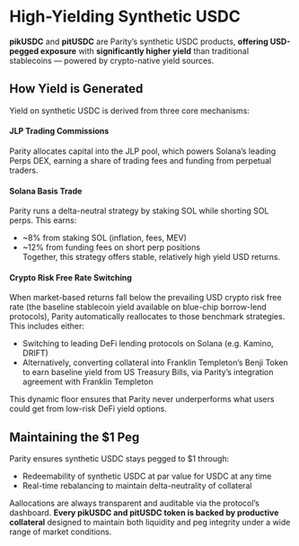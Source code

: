 # High-Yielding Synthetic USDC

**pikUSDC** and **pitUSDC** are Parity’s synthetic USDC products, **offering USD-pegged exposure** with **significantly higher yield** than traditional stablecoins — powered by crypto-native yield sources.

## How Yield is Generated

Yield on synthetic USDC is derived from three core mechanisms:

#### JLP Trading Commissions

Parity allocates capital into the JLP pool, which powers Solana’s leading Perps DEX, earning a share of trading fees and funding from perpetual traders.

#### Solana Basis Trade

Parity runs a delta-neutral strategy by staking SOL while shorting SOL perps. This earns:

* \~8% from staking SOL (inflation, fees, MEV)
* \~12% from funding fees on short perp positions\
  Together, this strategy offers stable, relatively high yield USD returns.

#### Crypto Risk Free Rate Switching

When market-based returns fall below the prevailing USD crypto risk free rate (the baseline stablecoin yield available on blue-chip borrow-lend protocols), Parity automatically reallocates to those benchmark strategies. This includes either:

* Switching to leading DeFi lending protocols on Solana (e.g. Kamino, DRIFT)
* Alternatively, converting collateral into Franklin Templeton’s Benji Token to earn baseline yield from US Treasury Bills, via Parity’s integration agreement with Franklin Templeton

This dynamic floor ensures that Parity never underperforms what users could get from low-risk DeFi yield options.

## Maintaining the $1 Peg

Parity ensures synthetic USDC stays pegged to $1 through:

* Redeemability of synthetic USDC at par value for USDC at any time
* Real-time rebalancing to maintain delta-neutrality of collateral

Aallocations are always transparent and auditable via the protocol’s dashboard. **Every pikUSDC and pitUSDC token is backed by productive collateral** designed to maintain both liquidity and peg integrity under a wide range of market conditions.
